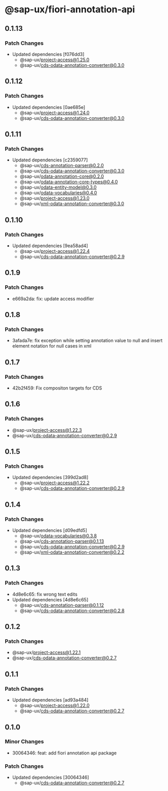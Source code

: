 # @sap-ux/fiori-annotation-api

## 0.1.13

### Patch Changes

-   Updated dependencies [f076dd3]
    -   @sap-ux/project-access@1.25.0
    -   @sap-ux/cds-odata-annotation-converter@0.3.0

## 0.1.12

### Patch Changes

-   Updated dependencies [0ae685e]
    -   @sap-ux/project-access@1.24.0
    -   @sap-ux/cds-odata-annotation-converter@0.3.0

## 0.1.11

### Patch Changes

-   Updated dependencies [c2359077]
    -   @sap-ux/cds-annotation-parser@0.2.0
    -   @sap-ux/cds-odata-annotation-converter@0.3.0
    -   @sap-ux/odata-annotation-core@0.2.0
    -   @sap-ux/odata-annotation-core-types@0.4.0
    -   @sap-ux/odata-entity-model@0.3.0
    -   @sap-ux/odata-vocabularies@0.4.0
    -   @sap-ux/project-access@1.23.0
    -   @sap-ux/xml-odata-annotation-converter@0.3.0

## 0.1.10

### Patch Changes

-   Updated dependencies [9ea58ad4]
    -   @sap-ux/project-access@1.22.4
    -   @sap-ux/cds-odata-annotation-converter@0.2.9

## 0.1.9

### Patch Changes

-   e669a2da: fix: update access modifier

## 0.1.8

### Patch Changes

-   3afada7e: fix exception while setting annotation value to null and insert element notation for null cases in xml

## 0.1.7

### Patch Changes

-   42b2f459: Fix compositon targets for CDS

## 0.1.6

### Patch Changes

-   @sap-ux/project-access@1.22.3
-   @sap-ux/cds-odata-annotation-converter@0.2.9

## 0.1.5

### Patch Changes

-   Updated dependencies [399d2ad8]
    -   @sap-ux/project-access@1.22.2
    -   @sap-ux/cds-odata-annotation-converter@0.2.9

## 0.1.4

### Patch Changes

-   Updated dependencies [d09edfd5]
    -   @sap-ux/odata-vocabularies@0.3.8
    -   @sap-ux/cds-annotation-parser@0.1.13
    -   @sap-ux/cds-odata-annotation-converter@0.2.9
    -   @sap-ux/xml-odata-annotation-converter@0.2.2

## 0.1.3

### Patch Changes

-   4d8e6c65: fix wrong text edits
-   Updated dependencies [4d8e6c65]
    -   @sap-ux/cds-annotation-parser@0.1.12
    -   @sap-ux/cds-odata-annotation-converter@0.2.8

## 0.1.2

### Patch Changes

-   @sap-ux/project-access@1.22.1
-   @sap-ux/cds-odata-annotation-converter@0.2.7

## 0.1.1

### Patch Changes

-   Updated dependencies [ad93a484]
    -   @sap-ux/project-access@1.22.0
    -   @sap-ux/cds-odata-annotation-converter@0.2.7

## 0.1.0

### Minor Changes

-   30064346: feat: add fiori annotation api package

### Patch Changes

-   Updated dependencies [30064346]
    -   @sap-ux/cds-odata-annotation-converter@0.2.7
